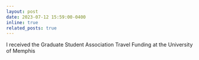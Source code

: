 ```yaml
---
layout: post
date: 2023-07-12 15:59:00-0400
inline: true
related_posts: true
---
```


 I received the Graduate Student Association Travel Funding at the University of Memphis
